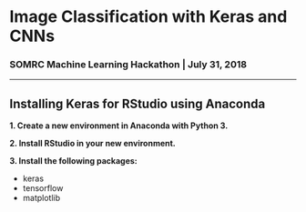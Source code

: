 # Image Classification with Keras and CNNs
### SOMRC Machine Learning Hackathon | July 31, 2018
----
## Installing Keras for RStudio using Anaconda

**1. Create a new environment in Anaconda with Python 3.**

**2. Install RStudio in your new environment.**

**3. Install the following packages:**
* keras
* tensorflow
* matplotlib
